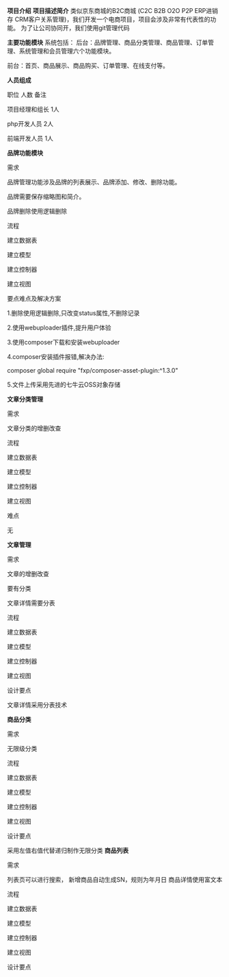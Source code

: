 **项目介绍**
**项目描述简介**
类似京东商城的B2C商城 (C2C B2B O2O P2P ERP进销存 CRM客户关系管理)，我们开发一个电商项目，项目会涉及非常有代表性的功能。
为了让公司协同开，我们使用git管理代码

**主要功能模块**
系统包括：
后台：品牌管理、商品分类管理、商品管理、订单管理、系统管理和会员管理六个功能模块。

前台：首页、商品展示、商品购买、订单管理、在线支付等。

**人员组成**

职位	人数	备注

项目经理和组长	1人

php开发人员	2人	

前端开发人员	1人

**品牌功能模块**

需求

品牌管理功能涉及品牌的列表展示、品牌添加、修改、删除功能。

品牌需要保存缩略图和简介。

品牌删除使用逻辑删除

流程

建立数据表

建立模型

建立控制器

建立视图

要点难点及解决方案

1.删除使用逻辑删除,只改变status属性,不删除记录

2.使用webuploader插件,提升用户体验

3.使用composer下载和安装webuploader

4.composer安装插件报错,解决办法:

composer global require "fxp/composer-asset-plugin:^1.3.0"

5.文件上传采用先进的七牛云OSS对象存储

**文章分类管理**

需求

文章分类的增删改查

流程

建立数据表

建立模型

建立控制器

建立视图

难点

无

**文章管理**

需求

文章的增删改查

要有分类

文章详情需要分表

流程

建立数据表

建立模型

建立控制器

建立视图

设计要点

文章详情采用分表技术

**商品分类**

需求

无限级分类

流程

建立数据表

建立模型

建立控制器

建立视图

设计要点

采用左值右值代替递归制作无限分类
**商品列表**

需求

列表页可以进行搜索，
新增商品自动生成SN，规则为年月日
商品详情使用富文本

流程

建立数据表

建立模型

建立控制器

建立视图

设计要点



